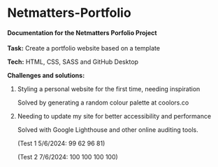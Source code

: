 # Netmatters-Portfolio

#### Documentation for the Netmatters Porfolio Project

**Task:** Create a portfolio website based on a template

**Tech:** HTML, CSS, SASS and GitHub Desktop

**Challenges and solutions:**

1. Styling a personal website for the first time, needing inspiration

    Solved by generating a random colour palette at coolors.co

2. Needing to update my site for better accessibility and performance

    Solved with Google Lighthouse and other online auditing tools.

    (Test 1 5/6/2024: 99 62 96 81)

    (Test 2 7/6/2024: 100 100 100 100)
